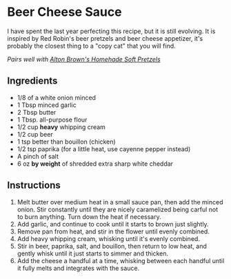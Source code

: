 # Beer Cheese Sauce
I have spent the last year perfecting this recipe, but it is still evolving. It is inspired by Red Robin's beer pretzels and beer cheese appetizer, it's probably the closest thing to a "copy cat" that you will find.

*Pairs well with [Alton Brown's Homehade Soft Pretzels](https://altonbrown.com/homemade-soft-pretzels-recipe/)*

## Ingredients
- 1/8 of a white onion minced
- 1 Tbsp minced garlic
- 2 Tbsp butter
- 1 Tbsp. all-purpose flour
- 1/2 cup __heavy__ whipping cream
- 1/2 cup beer
- 1 tsp better than bouillon (chicken)
- 1/2 tsp paprika (for a little heat, use cayenne pepper instead)
- A pinch of salt
- 6 oz __by weight__ of shredded extra sharp white cheddar

## Instructions
1) Melt butter over medium heat in a small sauce pan, then add the minced onion. Stir constantly until they are nicely caramelized being carful not to burn anything. Turn down the heat if necessary.
2) Add garlic, and continue to cook until it starts to brown just slightly.
3) Remove pan from heat, and stir in the flower until evenly combined.
4) Add heavy whipping cream, whisking until it's evenly combined.
5) Stir in beer, paprika, salt, and bouillon, then return to low heat, and gently whisk until it just starts to simmer and thicken.
6) Add the cheese a handful at a time, whisking between each handful until it fully melts and integrates with the sauce.
